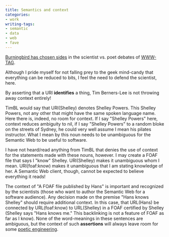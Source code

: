 ```yaml
---
title: Semantics and context
categories:
- work
writing-tags:
- semantic
- data
- web
- fave
---
```


[Burningbird has chosen sides][1] in the scientist vs. poet debates of [WWW-TAG][2].

   [1]: http://weblog.burningbird.net/fires/001373.htm
   [2]: http://www.w3.org/2001/tag/

Although I pride myself for not falling prey to the geek mind-candy that everything can be reduced to bits, I feel the need to defend the scientist, here.

By asserting that a URI **identifies** a thing, Tim Berners-Lee is not throwing away context entirely!

TimBL would say that URI(Shelley) denotes Shelley Powers.  This Shelley Powers, not any other that might have the same spoken language name.  Here there is, indeed, no room for context.  If I say "Shelley Powers" here, context reduces ambiguity to nil, if I say "Shelley Powers" to a random bloke on the streets of Sydney, he could very well assume I mean his pilates instructor.  What I mean by this noun needs to be unambiguous for the Semantic Web to be useful to software.

I have not heard/read anything from TimBL that denies the use of context for the statements made with these nouns, however.  I may create a FOAF file that says I "know" Shelley.  URI(Shelley) makes it unambiguous whom I mean.  URI(foaf:know) makes it unambiguous that I am stating knowledge of her.  A Semantic Web client, though, cannot be expected to believe everything it reads!

The context of "A FOAF file published by Hans" is important and recognized by the scientists (those who want to author the Semantic Web for a software audience).  Any decision made on the premise "Hans knows Shelley" should require additional context.  In this case, that URL(Hans) be connected by URL(foaf:know) to URL(Shelley) in a FOAF certified by Shelley (Shelley says "Hans knows me."  This backlinking is not a feature of FOAF as far as I know).  None of the word-meanings in these sentences are ambiguous, but the context of such **assertions** will always leave room for some [poetic engineering][3].

   [3]: http://www.knowledgesearch.org/lsi/structured_data.htm
